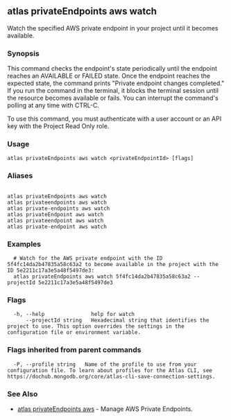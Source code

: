 ## atlas privateEndpoints aws watch

Watch the specified AWS private endpoint in your project until it becomes available.


### Synopsis

This command checks the endpoint's state periodically until the endpoint reaches an AVAILABLE or FAILED state. 
Once the endpoint reaches the expected state, the command prints "Private endpoint changes completed."
If you run the command in the terminal, it blocks the terminal session until the resource becomes available or fails.
You can interrupt the command's polling at any time with CTRL-C.

To use this command, you must authenticate with a user account or an API key with the Project Read Only role.


### Usage
```
atlas privateEndpoints aws watch <privateEndpointId> [flags]
```

### Aliases
```

atlas privateEndpoints aws watch
atlas privateendpoints aws watch
atlas private-endpoints aws watch
atlas privateEndpoint aws watch
atlas privateendpoint aws watch
atlas private-endpoint aws watch
```

### Examples

```
  # Watch for the AWS private endpoint with the ID 5f4fc14da2b47835a58c63a2 to become available in the project with the ID 5e2211c17a3e5a48f5497de3:
  atlas privateEndpoints aws watch 5f4fc14da2b47835a58c63a2 --projectId 5e2211c17a3e5a48f5497de3
```


### Flags

```
  -h, --help               help for watch
      --projectId string   Hexadecimal string that identifies the project to use. This option overrides the settings in the configuration file or environment variable.

```


### Flags inherited from parent commands

```
  -P, --profile string   Name of the profile to use from your configuration file. To learn about profiles for the Atlas CLI, see https://dochub.mongodb.org/core/atlas-cli-save-connection-settings.

```

### See Also


* [atlas privateEndpoints aws](atlas_privateEndpoints_aws.md)	- Manage AWS Private Endpoints.



